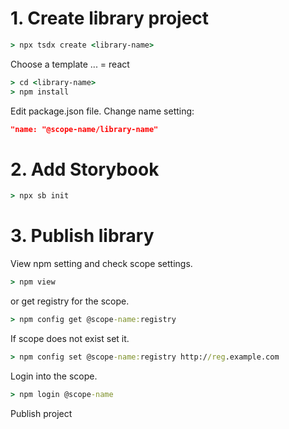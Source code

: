 # 1. Create library project
```cmd
> npx tsdx create <library-name>
```
Choose a template ... = react
```cmd
> cd <library-name>
> npm install
```
Edit package.json file. Change name setting:
```json
"name: "@scope-name/library-name"
```
# 2. Add Storybook
```cmd
> npx sb init
```
# 3. Publish library
View npm setting and check scope settings.
```cmd
> npm view
```
or get registry for the scope.
```cmd
> npm config get @scope-name:registry
```
If scope does not exist set it.
```cmd
> npm config set @scope-name:registry http://reg.example.com
```
Login into the scope.
```cmd
> npm login @scope-name
```
Publish project
